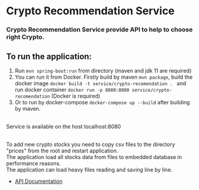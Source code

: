 # Crypto Recommendation Service



### Crypto Recommendation Service provide API to help to choose right Crypto.


## To run the application:
1. Run ```mvn spring-boot:run``` from directory (maven and jdk 11 are required)
2. You can run it from Docker. Firstly build by maven ```mvn package```, 
build the docker image ```docker build -t service/crypto-recomendation . ``` 
and run docker container ```docker run -p 8080:8080 service/crypto-recomendation``` (Docker is required)
3. Or to run by docker-compose ```docker-compose up --build``` after building by maven.

<br/> Service is available on the host localhost:8080

<br/>To add new crypto stocks you need to copy csv files to the directory "prices" from the root and restart application.
<br/>The application load all stocks data from files to embedded database in performance reasons.
<br/>The application can load heavy files reading and saving line by line.


* [API Documentation](http://localhost:8080/swagger-ui/index.html)

